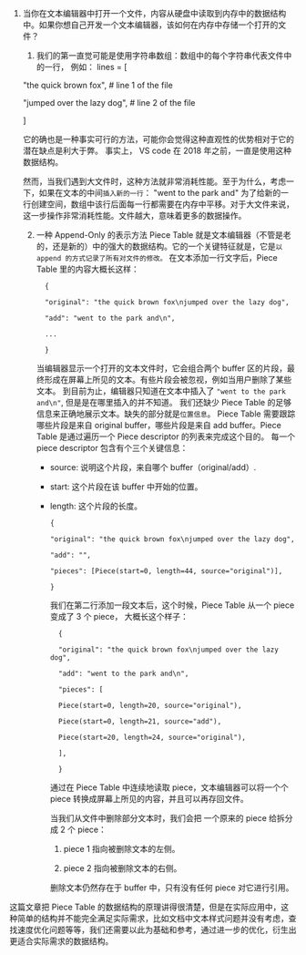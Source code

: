 1. 当你在文本编辑器中打开一个文件，内容从硬盘中读取到内存中的数据结构中。如果你想自己开发一个文本编辑器，该如何在内存中存储一个打开的文件？

   1. 我们的第一直觉可能是使用字符串数组：数组中的每个字符串代表文件中的一行， 例如：
      lines = [

   "the quick brown fox", # line 1 of the file

   "jumped over the lazy dog", # line 2 of the file

   ]

   它的确也是一种事实可行的方法，可能你会觉得这种直观性的优势相对于它的潜在缺点是利大于弊。 事实上， VS code 在 2018 年之前，一直是使用这种数据结构。

   然而，当我们遇到大文件时，这种方法就非常消耗性能。至于为什么，考虑一下，如果在文本的中间`插入新的一行`： "went to the park and"
   为了给新的一行创建空间，数组中该行后面每一行都需要在内存中平移。对于大文件来说，这一步操作非常消耗性能。文件越大，意味着更多的数据操作。

   2. 一种 Append-Only 的表示方法
      Piece Table 就是文本编辑器（不管是老的，还是新的）中的强大的数据结构。它的一个关键特征就是，它是`以 append 的方式记录了所有对文件的修改。`
      在文本添加一行文字后，Piece Table 里的内容大概长这样：

      ```JS
        {

        "original": "the quick brown fox\njumped over the lazy dog",

        "add": "went to the park and\n",

        ...

        }
      ```

      当编辑器显示一个打开的文本文件时，它会组合两个 buffer 区的片段，最终形成在屏幕上所见的文本。有些片段会被忽视，例如当用户删除了某些文本。
      到目前为止，编辑器只知道在文本中插入了 `"went to the park and\n"`, 但是是在哪里插入的并不知道。 我们还缺少 Piece Table 的足够信息来正确地展示文本。缺失的部分就是`位置信息`。
      Piece Table 需要跟踪 哪些片段是来自 original buffer，哪些片段是来自 add buffer。Piece Table 是通过遍历一个 Piece descriptor 的列表来完成这个目的。 每一个 piece descriptor 包含有个三个关键信息：

      - source: 说明这个片段，来自哪个 buffer（original/add）.

      - start: 这个片段在该 buffer 中开始的位置。

      - length: 这个片段的长度。

        ```JS
        {

        "original": "the quick brown fox\njumped over the lazy dog",

        "add": "",

        "pieces": [Piece(start=0, length=44, source="original")],

        }
        ```

        我们在第二行添加一段文本后，这个时候，Piece Table 从一个 piece 变成了 3 个 piece， 大概长这个样子：

        ```JS
          {

          "original": "the quick brown fox\njumped over the lazy dog",

          "add": "went to the park and\n",

          "pieces": [

          Piece(start=0, length=20, source="original"),

          Piece(start=0, length=21, source="add"),

          Piece(start=20, length=24, source="original"),

          ],

          }
        ```

        通过在 Piece Table 中连续地读取 piece，文本编辑器可以将一个个 piece 转换成屏幕上所见的内容，并且可以再存回文件。

        当我们从文件中删除部分文本时，我们会把 一个原来的 piece 给拆分成 2 个 piece：

        1. piece 1 指向被删除文本的左侧。

        2. piece 2 指向被删除文本的右侧。

        删除文本仍然存在于 buffer 中，只有没有任何 piece 对它进行引用。

这篇文章把 Piece Table 的数据结构的原理讲得很清楚，但是在实际应用中，这种简单的结构并不能完全满足实际需求，比如文档中文本样式问题并没有考虑，查找速度优化问题等等，我们还需要以此为基础和参考，通过进一步的优化，衍生出更适合实际需求的数据结构。
